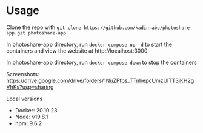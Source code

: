 # Usage

Clone the repo with `git clone https://github.com/kadinrabo/photoshare-app.git photoshare-app`

In photoshare-app directory, run `docker-compose up -d` to start the containers and view the website at http://localhost:3000

In photoshare-app directory, run `docker-compose down` to stop the containers

Screenshots: https://drive.google.com/drive/folders/1NuZFfbs_TTnhepcUmzUlTT3iKH2gVhKs?usp=sharing

Local versions

- Docker: 20.10.23
- Node: v19.8.1
- npm: 9.6.2
